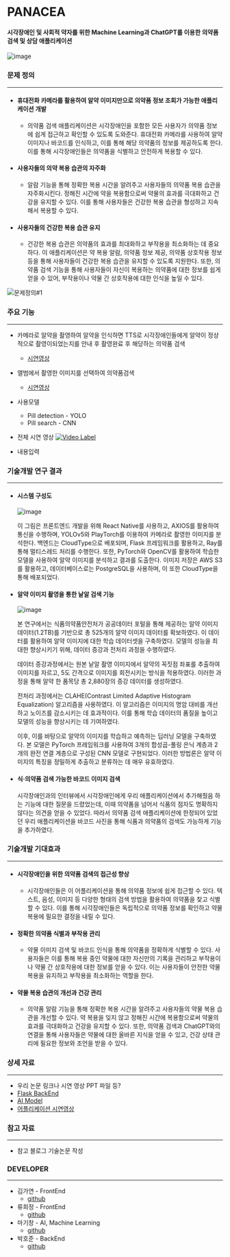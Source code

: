 # PANACEA

#### 시각장애인 및 사회적 약자를 위한 Machine Learning과 ChatGPT를 이용한 의약품 검색 및 상담 애플리케이션

![image](https://github.com/SMpanacea/FrontEnd/assets/101163897/ffa0d0c0-5109-4d1d-802b-cd0623eaee74)
  
### 문제 정의
---
  - #### 휴대전화 카메라를 활용하여 알약 이미지만으로 의약품 정보 조회가 가능한 애플리케이션 개발
     - 의약품 검색 애플리케이션은 시각장애인을 포함한 모든 사용자가 의약품 정보에 쉽게 접근하고 확인할 수 있도록 도와준다. 휴대전화 카메라를 사용하여 알약 이미지나 바코드를 인식하고, 이를 통해 해당 의약품의 정보를 제공하도록 한다. 이를 통해 시각장애인들은 의약품을 식별하고 안전하게 복용할 수 있다.

  - #### 사용자들의 의약 복용 습관의 자주화
    - 알람 기능을 통해 정확한 복용 시간을 알려주고 사용자들의 의약품 복용 습관을 자주화시킨다. 정해진 시간에 약을 복용함으로써 약물의 효과를 극대화하고 건강을 유지할 수 있다. 이를 통해 사용자들은 건강한 복용 습관을 형성하고 지속해서 복용할 수 있다.

  - #### 사용자들의 건강한 복용 습관 유지
    - 건강한 복용 습관은 의약품의 효과를 최대화하고 부작용을 최소화하는 데 중요하다. 이 애플리케이션은 약 복용 알람, 의약품 정보 제공, 의약품 상호작용 정보 등을 통해 사용자들이 건강한 복용 습관을 유지할 수 있도록 지원한다. 또한, 의약품 검색 기능을 통해 사용자들이 자신이 복용하는 의약품에 대한 정보를 쉽게 얻을 수 있어, 부작용이나 약물 간 상호작용에 대한 인식을 높일 수 있다.


      
![문제정의#1](https://github.com/SMpanacea/FrontEnd/assets/37571367/583bf349-4c95-43b9-b8b2-7ae4ceb40be3)

### 주요 기능
---
  - 카메라로 알약을 촬영하여 알약을 인식하면 TTS로 시각장애인들에게 알약이 정상적으로 촬영이되었는지를 안내 후 촬영완료 후 해당하는 의약품 검색
     - [시연영상](https://youtu.be/mRD1MLe8JcM?si=AAdZGiv9YlXRTjsE)
  - 앨범에서 촬영한 이미지를 선택하여 의약품검색
    -  [시연영상](https://youtu.be/A-46IIoJ4ZQ?si=iowQideXbVzbYShC)
  - 사용모델
    - Pill detection - YOLO
    - Pill search - CNN

  - 전체 시연 영상
[![Video Label](http://img.youtube.com/vi/BUATiiF5zXA/0.jpg)](https://youtu.be/BUATiiF5zXA)

  - 내용입력
### 기술개발 연구 결과
---
 - #### 시스템 구성도
   
   ![image](https://github.com/SMpanacea/FrontEnd/assets/101163897/695f2e13-e643-42c2-ba8c-039329d47129)
   
   이 그림은 프론트엔드 개발을 위해 React Native를 사용하고, AXIOS를 활용하여 통신을 수행하며, YOLOv5와 PlayTorch를 이용하여 카메라로 촬영한 이미지를 분석한다. 백엔드는 CloudType으로 배포되며, Flask 프레임워크를 활용하고, Ray를 통해 멀티스레드 처리를 수행한다. 또한, PyTorch와 OpenCV를 활용하여 학습한 모델을 사용하여 알약 이미지를 분석하고 결과를 도출한다. 이미지 저장은 AWS S3를 활용하고, 데이터베이스로는 PostgreSQL을 사용하며, 이 또한 CloudType을 통해 배포되었다.
  
  - ####  알약 이미지  촬영을 통한 낱알 검색 기능
    
    ![image](https://github.com/SMpanacea/FrontEnd/assets/101163897/cbd71ab4-b728-4ab1-8915-0e753467878d)
    
    본 연구에서는 식품의약품안전처가 공공데이터 포털을 통해 제공하는 알약 이미지 데이터(1.2TB)를 기반으로 총 525개의 알약 이미지 데이터를 확보하였다. 이 데이터를 활용하여 알약 이미지에 대한 학습 데이터셋을 구축하였다. 모델의 성능을 최대한 향상시키기 위해, 데이터 증강과 전처리 과정을 수행하였다.
    
    데이터 증강과정에서는 원본 낱알 촬영 이미지에서 알약의 꼭짓점 좌표를 추출하여 이미지를 자르고, 5도 간격으로 이미지를 회전시키는 방식을 적용하였다. 이러한 과정을 통해 알약 한 품목당 총 2,880장의 증강 데이터를 생성하였다.

    전처리 과정에서는 CLAHE(Contrast Limited Adaptive Histogram Equalization) 알고리즘을 사용하였다. 이 알고리즘은 이미지의 명암 대비를 개선하고 노이즈를 감소시키는 데 효과적이다. 이를 통해 학습 데이터의 품질을 높이고 모델의 성능을 향상시키는 데 기여하였다.

    이후, 이를 바탕으로 알약의 이미지를 학습하고 예측하는 딥러닝 모델을 구축하였다. 본 모델은 PyTorch 프레임워크를 사용하여 3개의 합성곱-풀링 은닉 계층과 2개의 완전 연결 계층으로 구성된 CNN 모델로 구현되었다. 이러한 방법론은 알약 이미지의 특징을 정밀하게 추출하고 분류하는 데 매우 유효하였다.

  - #### 식·의약품 검색 가능한 바코드 이미지 검색
    
    시각장애인과의 인터뷰에서 시각장애인에게 우리 애플리케이션에서 추가해줬음 하는 기능에 대한 질문을 드렸었는데, 이때 의약품을 넘어서 식품의 점자도 명확하지 않다는 의견을 얻을 수 있었다. 따라서 의약품 검색 애플리케이션에 한정되어 있었던 우리 애플리케이션을 바코드 사진을 통해 식품과 의약품의 검색도 가능하게 기능을 추가하였다.

### 기술개발 기대효과
---
  - #### 시각장애인을 위한 의약품 검색의 접근성 향상
    - 시각장애인들은 이 어플리케이션을 통해 의약품 정보에 쉽게 접근할 수 있다. 텍스트, 음성, 이미지 등 다양한 형태의 검색 방법을 활용하여 의약품을 찾고 식별할 수 있다. 이를 통해 시각장애인들은 독립적으로 의약품 정보를 확인하고 약물 복용에 필요한 결정을 내릴 수 있다.

  - #### 정확한 의약품 식별과 부작용 관리
    - 약물 이미지 검색 및 바코드 인식을 통해 의약품을 정확하게 식별할 수 있다. 사용자들은 이를 통해 복용 중인 약물에 대한 자신만의 기록을 관리하고 부작용이나 약물 간 상호작용에 대한 정보를 얻을 수 있다. 이는 사용자들이 안전한 약물 복용을 유지하고 부작용을 최소화하는 역할을 한다.
 
  - #### 약물 복용 습관의 개선과 건강 관리
    -  의약품 알람 기능을 통해 정확한 복용 시간을 알려주고 사용자들의 약물 복용 습관을 개선할 수 있다. 약 복용을 잊지 않고 정해진 시간에 복용함으로써 약물의 효과를 극대화하고 건강을 유지할 수 있다. 또한, 의약품 검색과 ChatGPT와의 연결을 통해 사용자들은 약물에 대한 올바른 지식을 얻을 수 있고, 건강 상태 관리에 필요한 정보와 조언을 받을 수 있다.



### 상세 자료
---
  - 우리 논문 링크나 시연 영상 PPT 파일 등?
  - [Flask BackEnd](https://github.com/SMpanacea/BackEnd)
  - [AI Model](https://github.com/SMpanacea/MODEL)
  - [어플리케이션 시연영상](https://youtu.be/BUATiiF5zXA?si=UXur5HznLdy3JnvA)

### 참고 자료
---
 -  참고 블로그 기술논문 작성
### DEVELOPER
---
- 김가연 - FrontEnd
  - [github](https://github.com/KIN0-0) 
- 류희정 - FrontEnd
  - [github](https://github.com/rhj7513)
- 마기창 - AI, Machine Learning
  - [github](https://github.com/smreo3839)
- 박호준 - BackEnd
  - [github](https://github.com/hoejun1208) 
